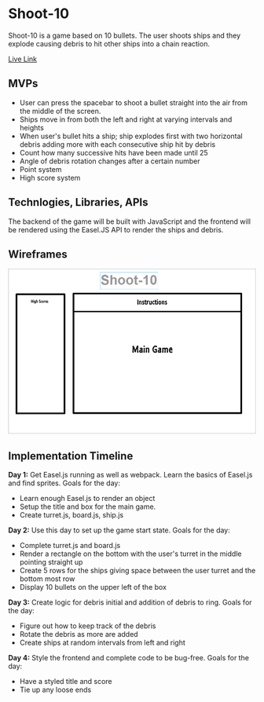 # Shoot-10

Shoot-10 is a game based on 10 bullets. The user shoots ships and they explode causing debris to hit other ships into a chain reaction.

[Live Link](https://realchrislee.github.io/Shoot-10/)

## MVPs
  * User can press the spacebar to shoot a bullet straight into the air from the middle of the screen.
  * Ships move in from both the left and right at varying intervals and heights
  * When user's bullet hits a ship; ship explodes first with two horizontal debris adding more with each consecutive ship hit by debris
  * Count how many successive hits have been made until 25
  * Angle of debris rotation changes after a certain number
  * Point system
  * High score system

## Technlogies, Libraries, APIs

The backend of the game will be built with JavaScript and the frontend will be rendered using the Easel.JS API to render the ships and debris.

## Wireframes

![wireframe](https://github.com/realchrislee/Shoot-10/blob/master/Shoot-10%20Wireframe.jpg)

## Implementation Timeline

**Day 1:** Get Easel.js running as well as webpack. Learn the basics of Easel.js and find sprites. Goals for the day:
 * Learn enough Easel.js to render an object
 * Setup the title and box for the main game.
 * Create turret.js, board.js, ship.js

**Day 2:** Use this day to set up the game start state. Goals for the day:
 * Complete turret.js and board.js
 * Render a rectangle on the bottom with the user's turret in the middle pointing straight up
 * Create 5 rows for the ships giving space between the user turret and the bottom most row
 * Display 10 bullets on the upper left of the box

**Day 3:** Create logic for debris initial and addition of debris to ring. Goals for the day:
 * Figure out how to keep track of the debris
 * Rotate the debris as more are added
 * Create ships at random intervals from left and right

**Day 4:** Style the frontend and complete code to be bug-free. Goals for the day:
 * Have a styled title and score
 * Tie up any loose ends
